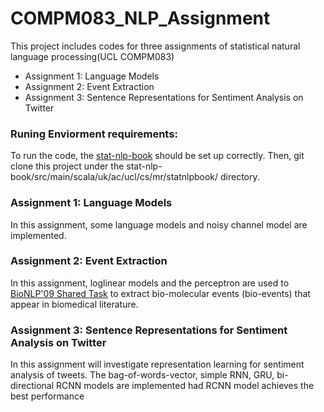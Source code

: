 # COMPM083_NLP_Assignment

This project includes codes for three assignments of statistical natural language processing(UCL COMPM083)
  * Assignment 1: Language Models
  * Assignment 2: Event Extraction
  * Assignment 3: Sentence Representations for Sentiment Analysis on Twitter
 
### Runing Enviorment requirements:
  To run the code, the [stat-nlp-book](https://github.com/uclmr/stat-nlp-book) should be set up correctly.
  Then, git clone this project under the stat-nlp-book/src/main/scala/uk/ac/ucl/cs/mr/statnlpbook/ directory.
  
### Assignment 1: Language Models
  In this assignment, some language models and noisy channel model are implemented.
  
### Assignment 2: Event Extraction
  In this assignment, loglinear models and the perceptron are used to [BioNLP'09 Shared Task](http://www.nactem.ac.uk/tsujii/GENIA/SharedTask/) to extract bio-molecular events (bio-events) that appear in biomedical literature.
  
### Assignment 3: Sentence Representations for Sentiment Analysis on Twitter
  In this assignment will investigate representation learning for sentiment analysis of tweets.
  The bag-of-words-vector, simple RNN, GRU, bi-directional RCNN models are implemented had RCNN model 
  achieves the best performance
